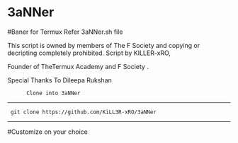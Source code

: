 # 3aNNer
#Baner for Termux
Refer 3aNNer.sh file


This script is owned by members of The F Society and copying or decripting completely prohibited.
Script by KILLER-xRO,

Founder of TheTermux Academy and F Society .

Special Thanks To Dileepa Rukshan

         
    


          Clone into 3aNNer
________________________________________________

     git clone https://github.com/KiLL3R-xRO/3aNNer
________________________________________________
   

  #Customize on your choice


